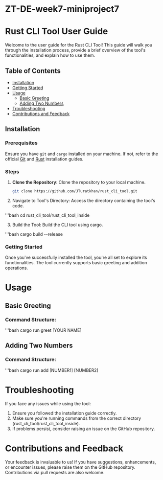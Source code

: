 # ZT-DE-week7-miniproject7

# Rust CLI Tool User Guide

Welcome to the user guide for the Rust CLI Tool! This guide will walk you through the installation process, provide a brief overview of the tool's functionalities, and explain how to use them.

## Table of Contents

- [Installation](#installation)
- [Getting Started](#getting-started)
- [Usage](#usage)
  - [Basic Greeting](#basic-greeting)
  - [Adding Two Numbers](#adding-two-numbers)
- [Troubleshooting](#troubleshooting)
- [Contributions and Feedback](#contributions-and-feedback)

## Installation

### Prerequisites

Ensure you have `git` and `cargo` installed on your machine. If not, refer to the official [Git](https://git-scm.com/book/en/v2/Getting-Started-Installing-Git) and [Rust](https://www.rust-lang.org/learn/get-started) installation guides.

### Steps

1. **Clone the Repository**:
   Clone the repository to your local machine.
   ```bash
   git clone https://github.com/JTuratkhan/rust_cli_tool.git

2. Navigate to Tool's Directory:
Access the directory containing the tool's code.

'''bash
cd rust_cli_tool/rust_cli_tool_inside

3. Build the Tool:
Build the CLI tool using cargo.

'''bash
cargo build --release

### Getting Started
Once you've successfully installed the tool, you're all set to explore its functionalities. The tool currently supports basic greeting and addition operations.

# Usage
## Basic Greeting
### Command Structure:

'''bash
cargo run greet [YOUR NAME]

## Adding Two Numbers
### Command Structure:

'''bash
cargo run add [NUMBER1] [NUMBER2]


# Troubleshooting
If you face any issues while using the tool:

1. Ensure you followed the installation guide correctly.
2. Make sure you're running commands from the correct directory (rust_cli_tool/rust_cli_tool_inside).
3. If problems persist, consider raising an issue on the GitHub repository.

# Contributions and Feedback

Your feedback is invaluable to us! If you have suggestions, enhancements, or encounter issues, please raise them on the GitHub repository. Contributions via pull requests are also welcome.
